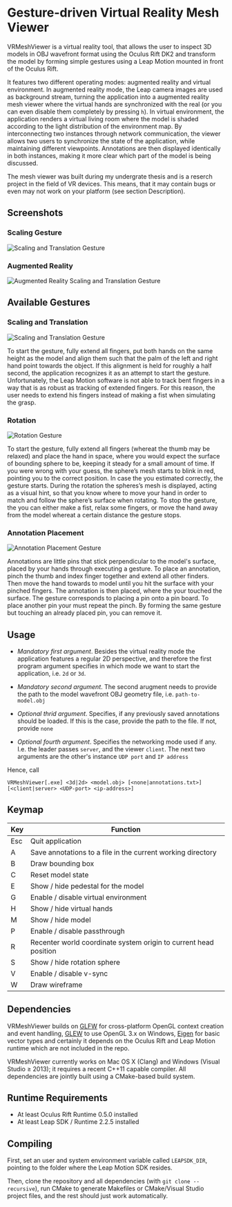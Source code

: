 Gesture-driven Virtual Reality Mesh Viewer
==========================================

VRMeshViewer is a virtual reality tool, that allows the user to inspect 3D models in OBJ wavefront format using the Oculus Rift DK2 
and transform the model by forming simple gestures using a Leap Motion mounted in front of the Oculus Rift.

It features two different operating modes: augmented reality and virtual environment. In augmented reality mode, 
the Leap camera images are used as background stream, turning the application into a augmented reality mesh viewer where the virtual
hands are synchronized with the real (or you can even disable them completely by pressing `h`). In virtual environment, the application renders
a virtual living room where the model is shaded according to the light distribution of the environment map. By interconnecting two instances 
through network communication, the viewer allows two users to synchronize the state of the application, while maintaining different viewpoints. 
Annotations are then displayed identically in both instances, making it more clear which part of the model is being discussed.

The mesh viewer was built during my undergrate thesis and is a reserch project in the field of VR devices. This means, that it may 
contain bugs or even may not work on your platform (see section Description).

## Screenshots

### Scaling Gesture

![Scaling and Translation Gesture](https://github.com/nicoprevitali/VRMeshViewer/raw/master/figures/vrmv-scaling.png "Scaling and Translation Gesture")

### Augmented Reality

![Augmented Reality Scaling and Translation Gesture](https://github.com/nicoprevitali/VRMeshViewer/raw/master/figures/vrmv-augmented-reality.png "Augmented Reality Scaling and Translation Gesture")

## Available Gestures

### Scaling and Translation

![Scaling and Translation Gesture](https://github.com/nicoprevitali/VRMeshViewer/raw/master/figures/gesture-scaling.png "Scaling and Translation Gesture")

To start the gesture, fully extend all fingers, put both hands on the same height as the model and align them such that the palm of the left and right hand point towards the object. 
If this alignment is held for roughly a half second, the application recognizes it as an attempt to start 
the gesture. Unfortunately, the Leap Motion software is not able to track 
bent fingers in a way that is as robust as tracking of extended fingers. For this reason, the user needs 
to extend his fingers instead of making a fist when simulating the grasp.

### Rotation

![Rotation Gesture](https://github.com/nicoprevitali/VRMeshViewer/raw/master/figures/gesture-rotation.png "Rotation Gesture")

To start the gesture, fully extend all fingers (whereat the thumb may be relaxed) and place the hand in space, where you would expect 
the surface of bounding sphere to be, keeping it steady for a small amount of time. If you were wrong with your guess, the sphere’s mesh 
starts to blink in red, pointing you to the correct position. In case the you estimated correctly, the gesture starts. 
During the rotation the spheres’s mesh is displayed, acting as a visual hint, so that you know where to move your hand in order to match and 
follow the sphere’s surface when rotating. To stop the gesture, the you can either make a fist, relax some fingers, or move the hand away from 
the model whereat a certain distance the gesture stops.

### Annotation Placement

![Annotation Placement Gesture](https://github.com/nicoprevitali/VRMeshViewer/raw/master/figures/gesture-annotation.png "Annotation Placement Gesture")

Annotations are little pins that stick perpendicular to the model's surface, placed by your hands through executing a gesture. 
To place an annotation, pinch the thumb and index finger together and extend all other finders. Then move the hand towards to model until you 
hit the surface with your pinched fingers. The annotation is then placed, where the your touched the surface. 
The gesture corresponds to placing a pin onto a pin board. To place another pin your must repeat the pinch. 
By forming the same gesture but touching an already placed pin, you can remove it.

## Usage

* _Mandatory first argument_. Besides the virtual reality mode the application features a regular 2D perspective, and therefore the first program argument specifies in which mode we want to start the application, i.e. `2d` or `3d`.

* _Mandatory second argument_. The second arugment needs to provide the path to the model wavefront OBJ geometry file, i.e. `path-to-model.obj`

* _Optional thrid argument_. Specifies, if any previously saved annotations should be loaded. If this is the case, provide the path to the file. If not, provide `none`

* _Optional fourth argument_. Specifies the networking mode used if any. I.e. the leader passes `server`, and the viewer `client`. The next two arguments are the other's instance `UDP port` and `IP address`

Hence, call

`VRMeshViewer[.exe] <3d|2d> <model.obj> [<none|annotations.txt>] [<client|server> <UDP-port> <ip-address>]`

## Keymap

| Key  |Function |
| ------------- | ------------- |
|Esc | Quit application|
|A | Save annotations to a file in the current working directory|
|B | Draw bounding box|
|C | Reset model state|
|E | Show / hide pedestal for the model|
|G | Enable / disable virtual environment|
|H | Show / hide virtual hands|
|M | Show / hide model|
|P | Enable / disable passthrough|
|R | Recenter world coordinate system origin to current head position|
|S | Show / hide rotation sphere|
|V | Enable / disable v-sync|
|W | Draw wireframe|

## Dependencies

VRMeshViewer builds on [GLFW](http://www.glfw.org/) for cross-platform OpenGL context creation and event handling, 
[GLEW](http://glew.sourceforge.net/) to use OpenGL 3.x on Windows, 
[Eigen](http://eigen.tuxfamily.org/index.php?title=Main_Page) for basic vector types and certainly it depends on the
Oculus Rift and Leap Motion runtime which are not included in the repo.

VRMeshViewer currently works on Mac OS X (Clang) and Windows
(Visual Studio ≥ 2013); it requires a recent C++11 capable compiler. All
dependencies are jointly built using a CMake-based build system.

## Runtime Requirements

* At least Oculus Rift Runtime 0.5.0 installed
* At least Leap SDK / Runtime 2.2.5 installed

## Compiling

First, set an user and system environment variable called `LEAPSDK_DIR`, 
pointing to the folder where the Leap Motion SDK resides.

Then, clone the repository and all dependencies (with `git clone --recursive`),
run CMake to generate Makefiles or CMake/Visual Studio project files, and
the rest should just work automatically.